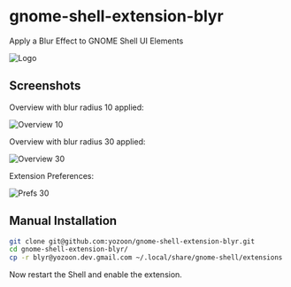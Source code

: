 # gnome-shell-extension-blyr
Apply a Blur Effect to GNOME Shell UI Elements

![](https://raw.githubusercontent.com/yozoon/gnome-shell-extension-blyr/master/blyr.png "Logo")

## Screenshots
Overview with blur radius 10 applied:

![](https://raw.githubusercontent.com/yozoon/gnome-shell-extension-blyr/master/screenshots/Overview_10.png "Overview 10")

Overview with blur radius 30 applied:

![](https://raw.githubusercontent.com/yozoon/gnome-shell-extension-blyr/master/screenshots/Overview_30.png "Overview 30")

Extension Preferences:

![](https://raw.githubusercontent.com/yozoon/gnome-shell-extension-blyr/master/screenshots/Prefs_30.png "Prefs 30")

## Manual Installation

```bash
git clone git@github.com:yozoon/gnome-shell-extension-blyr.git
cd gnome-shell-extension-blyr/
cp -r blyr@yozoon.dev.gmail.com ~/.local/share/gnome-shell/extensions
```
Now restart the Shell and enable the extension. 
